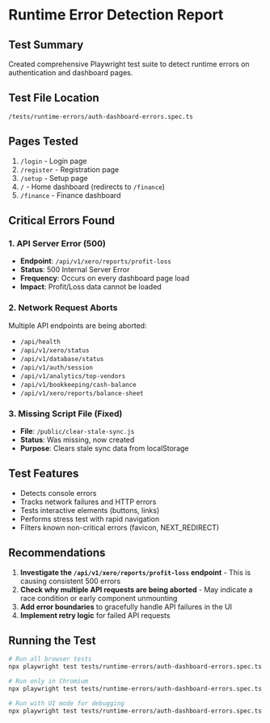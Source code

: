 # Runtime Error Detection Report

## Test Summary
Created comprehensive Playwright test suite to detect runtime errors on authentication and dashboard pages.

## Test File Location
`/tests/runtime-errors/auth-dashboard-errors.spec.ts`

## Pages Tested
1. `/login` - Login page
2. `/register` - Registration page  
3. `/setup` - Setup page
4. `/` - Home dashboard (redirects to `/finance`)
5. `/finance` - Finance dashboard

## Critical Errors Found

### 1. API Server Error (500)
- **Endpoint**: `/api/v1/xero/reports/profit-loss`
- **Status**: 500 Internal Server Error
- **Frequency**: Occurs on every dashboard page load
- **Impact**: Profit/Loss data cannot be loaded

### 2. Network Request Aborts
Multiple API endpoints are being aborted:
- `/api/health`
- `/api/v1/xero/status`
- `/api/v1/database/status`
- `/api/v1/auth/session`
- `/api/v1/analytics/top-vendors`
- `/api/v1/bookkeeping/cash-balance`
- `/api/v1/xero/reports/balance-sheet`

### 3. Missing Script File (Fixed)
- **File**: `/public/clear-stale-sync.js`
- **Status**: Was missing, now created
- **Purpose**: Clears stale sync data from localStorage

## Test Features
- Detects console errors
- Tracks network failures and HTTP errors
- Tests interactive elements (buttons, links)
- Performs stress test with rapid navigation
- Filters known non-critical errors (favicon, NEXT_REDIRECT)

## Recommendations
1. **Investigate the `/api/v1/xero/reports/profit-loss` endpoint** - This is causing consistent 500 errors
2. **Check why multiple API requests are being aborted** - May indicate a race condition or early component unmounting
3. **Add error boundaries** to gracefully handle API failures in the UI
4. **Implement retry logic** for failed API requests

## Running the Test
```bash
# Run all browser tests
npx playwright test tests/runtime-errors/auth-dashboard-errors.spec.ts

# Run only in Chromium
npx playwright test tests/runtime-errors/auth-dashboard-errors.spec.ts --project=chromium

# Run with UI mode for debugging
npx playwright test tests/runtime-errors/auth-dashboard-errors.spec.ts --ui
```